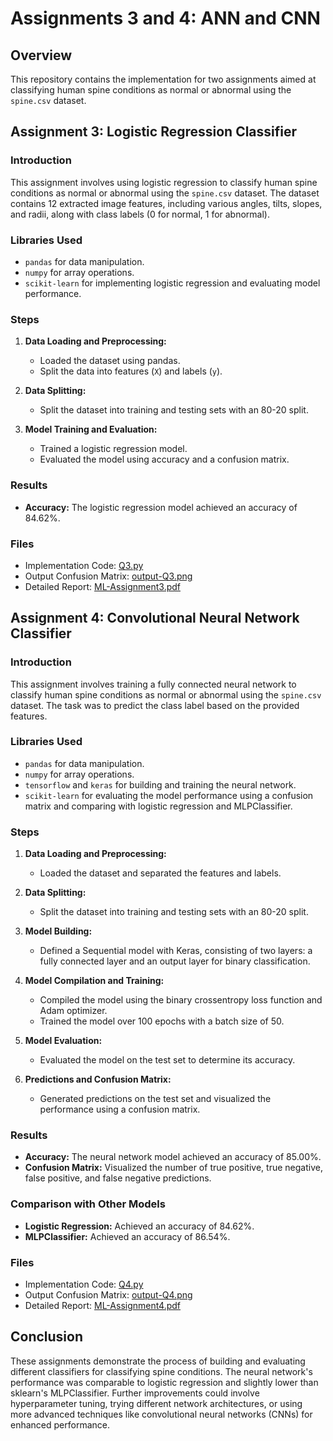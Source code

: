 
# Assignments 3 and 4: ANN and CNN

## Overview
This repository contains the implementation for two assignments aimed at classifying human spine conditions as normal or abnormal using the `spine.csv` dataset.

## Assignment 3: Logistic Regression Classifier

### Introduction
This assignment involves using logistic regression to classify human spine conditions as normal or abnormal using the `spine.csv` dataset. The dataset contains 12 extracted image features, including various angles, tilts, slopes, and radii, along with class labels (0 for normal, 1 for abnormal).

### Libraries Used
- `pandas` for data manipulation.
- `numpy` for array operations.
- `scikit-learn` for implementing logistic regression and evaluating model performance.

### Steps
1. **Data Loading and Preprocessing:**
   - Loaded the dataset using pandas.
   - Split the data into features (`X`) and labels (`y`).

2. **Data Splitting:**
   - Split the dataset into training and testing sets with an 80-20 split.

3. **Model Training and Evaluation:**
   - Trained a logistic regression model.
   - Evaluated the model using accuracy and a confusion matrix.

### Results
- **Accuracy:** The logistic regression model achieved an accuracy of 84.62%.

### Files
- Implementation Code: [Q3.py](Code/Q3.py)
- Output Confusion Matrix: [output-Q3.png](Code/output-Q3.png)
- Detailed Report: [ML-Assignment3.pdf](ML-Assignment3.pdf)

## Assignment 4: Convolutional Neural Network Classifier

### Introduction
This assignment involves training a fully connected neural network to classify human spine conditions as normal or abnormal using the `spine.csv` dataset. The task was to predict the class label based on the provided features.

### Libraries Used
- `pandas` for data manipulation.
- `numpy` for array operations.
- `tensorflow` and `keras` for building and training the neural network.
- `scikit-learn` for evaluating the model performance using a confusion matrix and comparing with logistic regression and MLPClassifier.

### Steps
1. **Data Loading and Preprocessing:**
   - Loaded the dataset and separated the features and labels.

2. **Data Splitting:**
   - Split the dataset into training and testing sets with an 80-20 split.

3. **Model Building:**
   - Defined a Sequential model with Keras, consisting of two layers: a fully connected layer and an output layer for binary classification.

4. **Model Compilation and Training:**
   - Compiled the model using the binary crossentropy loss function and Adam optimizer.
   - Trained the model over 100 epochs with a batch size of 50.

5. **Model Evaluation:**
   - Evaluated the model on the test set to determine its accuracy.

6. **Predictions and Confusion Matrix:**
   - Generated predictions on the test set and visualized the performance using a confusion matrix.

### Results
- **Accuracy:** The neural network model achieved an accuracy of 85.00%.
- **Confusion Matrix:** Visualized the number of true positive, true negative, false positive, and false negative predictions.

### Comparison with Other Models
- **Logistic Regression:** Achieved an accuracy of 84.62%.
- **MLPClassifier:** Achieved an accuracy of 86.54%.

### Files
- Implementation Code: [Q4.py](Code/Q4.py)
- Output Confusion Matrix: [output-Q4.png](Code/output-Q4.png)
- Detailed Report: [ML-Assignment4.pdf](ML-Assignment4.pdf)

## Conclusion
These assignments demonstrate the process of building and evaluating different classifiers for classifying spine conditions. The neural network's performance was comparable to logistic regression and slightly lower than sklearn's MLPClassifier. Further improvements could involve hyperparameter tuning, trying different network architectures, or using more advanced techniques like convolutional neural networks (CNNs) for enhanced performance.
